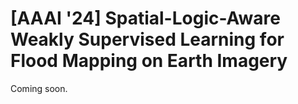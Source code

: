 # [AAAI '24] Spatial-Logic-Aware Weakly Supervised Learning for Flood Mapping on Earth Imagery
Coming soon.

